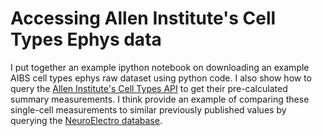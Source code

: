 # Accessing Allen Institute's Cell Types Ephys data

I put together an example ipython notebook on downloading an example AIBS cell types ephys raw dataset using python code. I also show how to query the [Allen Institute's Cell Types API](http://help.brain-map.org//display/celltypes/API) to get their pre-calculated summary measurements. I think provide an example of comparing these single-cell measurements to similar previously published values by querying the [NeuroElectro database](neuroelectro.org).
